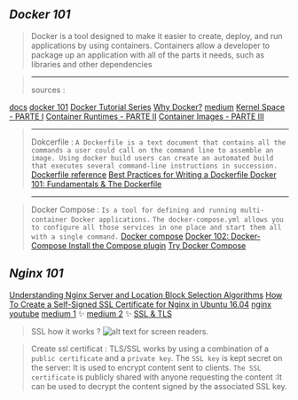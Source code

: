 
## _Docker 101_
> Docker is a tool designed to make it easier to create, deploy, and run applications by using containers. Containers allow a developer to package up an application with all of the parts it needs, such as libraries and other dependencies

>---
> sources :
> 
[docs](https://docs.docker.com/)
[docker 101](https://www.docker.com/101-tutorial/)
[Docker Tutorial Series](https://rominirani.com/docker-tutorial-series-a7e6ff90a023)
[Why Docker?](https://itnext.io/docker-101-fundamentals-the-dockerfile-b33b59d0f14b#:~:text=point%3A%20why%20Docker%3F-,Why%20Docker%3F,-I%20can%E2%80%99t%20tell)
[medium](https://medium.com/free-code-camp/demystifying-containers-101-a-deep-dive-into-container-technology-for-beginners-d7b60d8511c1)
[Kernel Space - PARTE I](https://medium.com/@saschagrunert/demystifying-containers-part-i-kernel-space-2c53d6979504)
[Container Runtimes - PARTE II](https://medium.com/@saschagrunert/demystifying-containers-part-ii-container-runtimes-e363aa378f25)
[Container Images - PARTE III](https://medium.com/@saschagrunert/demystifying-containers-part-iii-container-images-244865de6fef)


>---
> Dokcerfile : 
`A Dockerfile is a text document that contains all the commands a user could call on the command line to assemble an image. Using docker build users can create an automated build that executes several command-line instructions in succession.`
[Dockerfile reference](https://docs.docker.com/engine/reference/builder/)
[Best Practices for Writing a Dockerfile ](https://blog.bitsrc.io/best-practices-for-writing-a-dockerfile-68893706c3?source=search_post---------0----------------------------)
[Docker 101: Fundamentals & The Dockerfile ](https://itnext.io/docker-101-fundamentals-the-dockerfile-b33b59d0f14b#:~:text=The%20Dockerfile%20%E2%80%94%20where%20it%20all%20begins)

>---

> Docker Compose : 
`Is a tool for defining and running multi-container Docker applications.`
`The docker-compose.yml allows you to configure all those services in one place and start them all with a single command.`
[Docker compose](https://docs.docker.com/compose/)
[Docker 102: Docker-Compose ](https://itnext.io/docker-102-docker-compose-6bec46f18a0e)
[Install the Compose plugin](https://docs.docker.com/compose/install/linux/)
[Try Docker Compose](https://docs.docker.com/compose/gettingstarted/)

## _Nginx 101_

[Understanding Nginx Server and Location Block Selection Algorithms](https://www.digitalocean.com/community/tutorials/understanding-nginx-server-and-location-block-selection-algorithms)
[How To Create a Self-Signed SSL Certificate for Nginx in Ubuntu 16.04](https://www.digitalocean.com/community/tutorials/how-to-create-a-self-signed-ssl-certificate-for-nginx-in-ubuntu-16-04)
[nginx](https://docs.nginx.com/nginx/admin-guide/basic-functionality/runtime-control/)
[youtube](https://www.youtube.com/watch?v=dsTub1_4Upg)
[medium 1](https://medium.com/tech-it-out/introduction-to-nginx-101-20b52e316f8/) ✨
[medium 2](https://ashanpriyadarshana.medium.com/nginx-101-4687b28ae633) ✨
[SSL & TLS](https://www.websecurity.digicert.com/security-topics/what-is-ssl-tls-https)
> SSL how it works ?
![alt text for screen readers](https://docs.oracle.com/cd/E19226-01/820-7627/images/security-sslBMAWithCertificates.gif).

> Create ssl certificat :
TLS/SSL works by using a combination of a `public certificate` and a `private key`.
The `SSL key` is kept secret on the server: It is used to encrypt content sent to clients.
`The SSL certificate` is publicly shared with anyone requesting the content :It can be used to decrypt the content signed by the associated SSL key.



